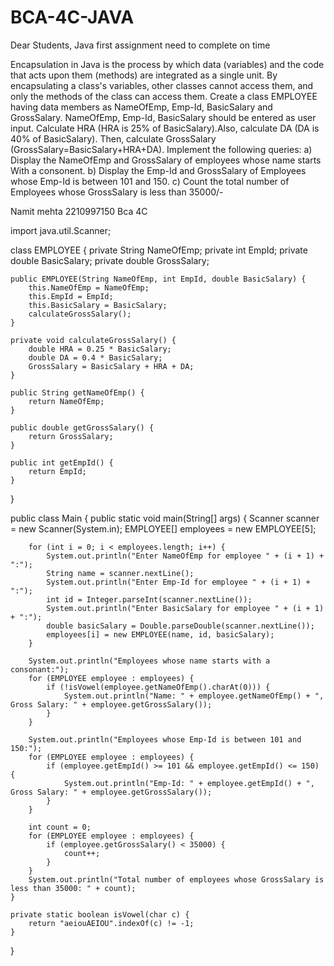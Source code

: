 # BCA-4C-JAVA
Dear Students, Java first assignment need to complete on time

Encapsulation in Java is the process by which data (variables) and the code that acts upon them (methods) are integrated as a single unit. By encapsulating a class's variables, other classes cannot access them, and only the methods of the class can access them. 
Create a class EMPLOYEE having data members as NameOfEmp, Emp-Id, BasicSalary and GrossSalary. NameOfEmp, Emp-Id, BasicSalary should be entered as user input. Calculate HRA (HRA is 25% of BasicSalary).Also, calculate DA (DA is 40% of BasicSalary). Then, calculate GrossSalary (GrossSalary=BasicSalary+HRA+DA). 
Implement the following queries: 
a) Display the NameOfEmp and GrossSalary of employees whose name starts With a consonent.
b) Display the Emp-Id and GrossSalary of Employees whose Emp-Id is between 101 and 150.
c) Count the total number of Employees whose GrossSalary is less than 35000/-


Namit mehta
2210997150
Bca 4C

import java.util.Scanner;

class EMPLOYEE {
    private String NameOfEmp;
    private int EmpId;
    private double BasicSalary;
    private double GrossSalary;

    public EMPLOYEE(String NameOfEmp, int EmpId, double BasicSalary) {
        this.NameOfEmp = NameOfEmp;
        this.EmpId = EmpId;
        this.BasicSalary = BasicSalary;
        calculateGrossSalary();
    }

    private void calculateGrossSalary() {
        double HRA = 0.25 * BasicSalary;
        double DA = 0.4 * BasicSalary;
        GrossSalary = BasicSalary + HRA + DA;
    }

    public String getNameOfEmp() {
        return NameOfEmp;
    }

    public double getGrossSalary() {
        return GrossSalary;
    }

    public int getEmpId() {
        return EmpId;
    }
}

public class Main {
    public static void main(String[] args) {
        Scanner scanner = new Scanner(System.in);
        EMPLOYEE[] employees = new EMPLOYEE[5];

        for (int i = 0; i < employees.length; i++) {
            System.out.println("Enter NameOfEmp for employee " + (i + 1) + ":");
            String name = scanner.nextLine();
            System.out.println("Enter Emp-Id for employee " + (i + 1) + ":");
            int id = Integer.parseInt(scanner.nextLine());
            System.out.println("Enter BasicSalary for employee " + (i + 1) + ":");
            double basicSalary = Double.parseDouble(scanner.nextLine());
            employees[i] = new EMPLOYEE(name, id, basicSalary);
        }

        System.out.println("Employees whose name starts with a consonant:");
        for (EMPLOYEE employee : employees) {
            if (!isVowel(employee.getNameOfEmp().charAt(0))) {
                System.out.println("Name: " + employee.getNameOfEmp() + ", Gross Salary: " + employee.getGrossSalary());
            }
        }

        System.out.println("Employees whose Emp-Id is between 101 and 150:");
        for (EMPLOYEE employee : employees) {
            if (employee.getEmpId() >= 101 && employee.getEmpId() <= 150) {
                System.out.println("Emp-Id: " + employee.getEmpId() + ", Gross Salary: " + employee.getGrossSalary());
            }
        }

        int count = 0;
        for (EMPLOYEE employee : employees) {
            if (employee.getGrossSalary() < 35000) {
                count++;
            }
        }
        System.out.println("Total number of employees whose GrossSalary is less than 35000: " + count);
    }

    private static boolean isVowel(char c) {
        return "aeiouAEIOU".indexOf(c) != -1;
    }
}
